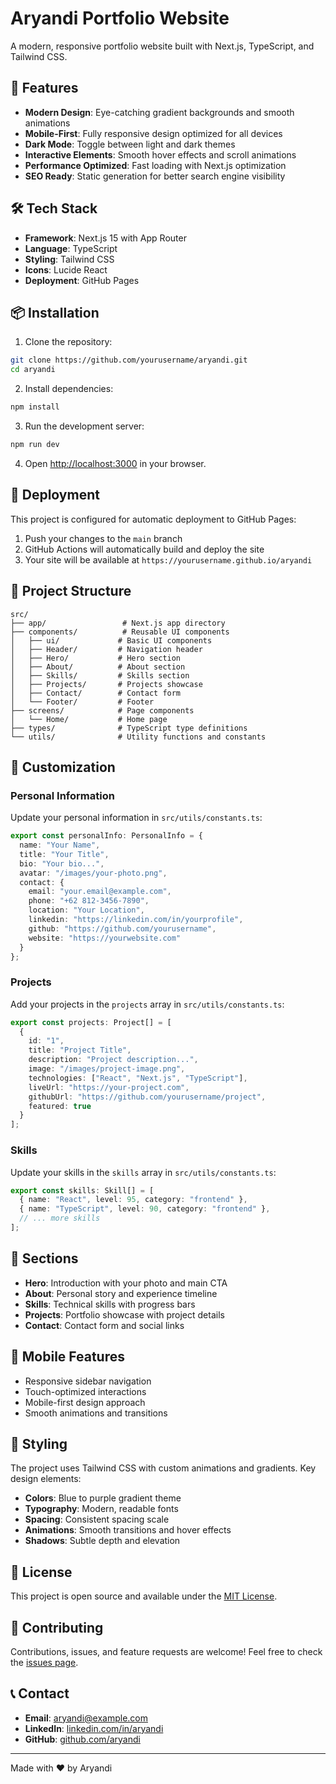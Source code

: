 # Aryandi Portfolio Website

A modern, responsive portfolio website built with Next.js, TypeScript, and Tailwind CSS.

## 🚀 Features

- **Modern Design**: Eye-catching gradient backgrounds and smooth animations
- **Mobile-First**: Fully responsive design optimized for all devices
- **Dark Mode**: Toggle between light and dark themes
- **Interactive Elements**: Smooth hover effects and scroll animations
- **Performance Optimized**: Fast loading with Next.js optimization
- **SEO Ready**: Static generation for better search engine visibility

## 🛠️ Tech Stack

- **Framework**: Next.js 15 with App Router
- **Language**: TypeScript
- **Styling**: Tailwind CSS
- **Icons**: Lucide React
- **Deployment**: GitHub Pages

## 📦 Installation

1. Clone the repository:
```bash
git clone https://github.com/yourusername/aryandi.git
cd aryandi
```

2. Install dependencies:
```bash
npm install
```

3. Run the development server:
```bash
npm run dev
```

4. Open [http://localhost:3000](http://localhost:3000) in your browser.

## 🚀 Deployment

This project is configured for automatic deployment to GitHub Pages:

1. Push your changes to the `main` branch
2. GitHub Actions will automatically build and deploy the site
3. Your site will be available at `https://yourusername.github.io/aryandi`

## 📁 Project Structure

```
src/
├── app/                 # Next.js app directory
├── components/          # Reusable UI components
│   ├── ui/             # Basic UI components
│   ├── Header/         # Navigation header
│   ├── Hero/           # Hero section
│   ├── About/          # About section
│   ├── Skills/         # Skills section
│   ├── Projects/       # Projects showcase
│   ├── Contact/        # Contact form
│   └── Footer/         # Footer
├── screens/            # Page components
│   └── Home/           # Home page
├── types/              # TypeScript type definitions
└── utils/              # Utility functions and constants
```

## 🎨 Customization

### Personal Information
Update your personal information in `src/utils/constants.ts`:

```typescript
export const personalInfo: PersonalInfo = {
  name: "Your Name",
  title: "Your Title",
  bio: "Your bio...",
  avatar: "/images/your-photo.png",
  contact: {
    email: "your.email@example.com",
    phone: "+62 812-3456-7890",
    location: "Your Location",
    linkedin: "https://linkedin.com/in/yourprofile",
    github: "https://github.com/yourusername",
    website: "https://yourwebsite.com"
  }
};
```

### Projects
Add your projects in the `projects` array in `src/utils/constants.ts`:

```typescript
export const projects: Project[] = [
  {
    id: "1",
    title: "Project Title",
    description: "Project description...",
    image: "/images/project-image.png",
    technologies: ["React", "Next.js", "TypeScript"],
    liveUrl: "https://your-project.com",
    githubUrl: "https://github.com/yourusername/project",
    featured: true
  }
];
```

### Skills
Update your skills in the `skills` array in `src/utils/constants.ts`:

```typescript
export const skills: Skill[] = [
  { name: "React", level: 95, category: "frontend" },
  { name: "TypeScript", level: 90, category: "frontend" },
  // ... more skills
];
```

## 🎯 Sections

- **Hero**: Introduction with your photo and main CTA
- **About**: Personal story and experience timeline
- **Skills**: Technical skills with progress bars
- **Projects**: Portfolio showcase with project details
- **Contact**: Contact form and social links

## 📱 Mobile Features

- Responsive sidebar navigation
- Touch-optimized interactions
- Mobile-first design approach
- Smooth animations and transitions

## 🎨 Styling

The project uses Tailwind CSS with custom animations and gradients. Key design elements:

- **Colors**: Blue to purple gradient theme
- **Typography**: Modern, readable fonts
- **Spacing**: Consistent spacing scale
- **Animations**: Smooth transitions and hover effects
- **Shadows**: Subtle depth and elevation

## 📄 License

This project is open source and available under the [MIT License](LICENSE).

## 🤝 Contributing

Contributions, issues, and feature requests are welcome! Feel free to check the [issues page](../../issues).

## 📞 Contact

- **Email**: aryandi@example.com
- **LinkedIn**: [linkedin.com/in/aryandi](https://linkedin.com/in/aryandi)
- **GitHub**: [github.com/aryandi](https://github.com/aryandi)

---

Made with ❤️ by Aryandi